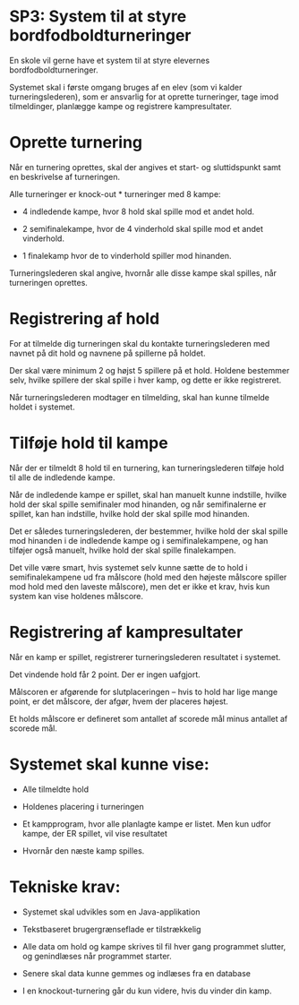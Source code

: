 # SP3: System til at styre bordfodboldturneringer

En skole vil gerne have et system til at styre elevernes bordfodboldturneringer.

Systemet skal i første omgang bruges af en elev (som vi kalder turneringslederen), som er ansvarlig for at oprette turneringer, tage imod tilmeldinger, planlægge kampe og registrere kampresultater.

# Oprette turnering

Når en turnering oprettes, skal der angives et start- og sluttidspunkt samt en beskrivelse af turneringen.

Alle turneringer er knock-out * turneringer med 8 kampe:

- 4 indledende kampe, hvor 8 hold skal spille mod et andet hold.

- 2 semifinalekampe, hvor de 4 vinderhold skal spille mod et andet vinderhold.

- 1 finalekamp hvor de to vinderhold spiller mod hinanden.

Turneringslederen skal angive, hvornår alle disse kampe skal spilles, når turneringen oprettes.

# Registrering af hold

For at tilmelde dig turneringen skal du kontakte turneringslederen med navnet på dit hold og navnene på spillerne på holdet.

Der skal være minimum 2 og højst 5 spillere på et hold. Holdene bestemmer selv, hvilke spillere der skal spille i hver kamp, og dette er ikke registreret.

Når turneringslederen modtager en tilmelding, skal han kunne tilmelde holdet i systemet.

# Tilføje hold til kampe

Når der er tilmeldt 8 hold til en turnering, kan turneringslederen tilføje hold til alle de indledende kampe.

Når de indledende kampe er spillet, skal han manuelt kunne indstille, hvilke hold der skal spille semifinaler mod hinanden, og når semifinalerne er spillet, kan han indstille, hvilke hold der skal spille mod hinanden.

Det er således turneringslederen, der bestemmer, hvilke hold der skal spille mod hinanden i de indledende kampe og i semifinalekampene, og han tilføjer også manuelt, hvilke hold der skal spille finalekampen.

Det ville være smart, hvis systemet selv kunne sætte de to hold i semifinalekampene ud fra målscore (hold med den højeste målscore spiller mod hold med den laveste målscore), men det er ikke et krav, hvis kun system kan vise holdenes målscore.

# Registrering af kampresultater

Når en kamp er spillet, registrerer turneringslederen resultatet i systemet.

Det vindende hold får 2 point. Der er ingen uafgjort.

Målscoren er afgørende for slutplaceringen – hvis to hold har lige mange point, er det målscore, der afgør, hvem der placeres højest.

Et holds målscore er defineret som antallet af scorede mål minus antallet af scorede mål.

# Systemet skal kunne vise:

- Alle tilmeldte hold

- Holdenes placering i turneringen

- Et kampprogram, hvor alle planlagte kampe er listet. Men kun udfor kampe, der ER spillet, vil vise resultatet

- Hvornår den næste kamp spilles.

# Tekniske krav:

- Systemet skal udvikles som en Java-applikation

- Tekstbaseret brugergrænseflade er tilstrækkelig

- Alle data om hold og kampe skrives til fil hver gang programmet slutter, og genindlæses når programmet starter.

- Senere skal data kunne gemmes og indlæses fra en database

- I en knockout-turnering går du kun videre, hvis du vinder din kamp.
